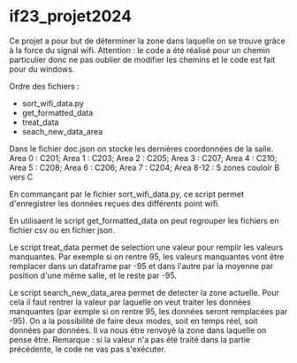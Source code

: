 # if23_projet2024

Ce projet a pour but de déterminer la zone dans laquelle on se trouve grâce à la force du signal wifi.
Attention : le code a été réalisé pour un chemin particulier donc ne pas oublier de modifier les chemins et le code est fait pour du windows.

Ordre des fichiers :

- sort_wifi_data.py
- get_formatted_data
- treat_data
- seach_new_data_area

Dans le fichier doc.json on stocke les dernières coordonnées de la salle.
Area 0 : C201;
Area 1 : C203;
Area 2 : C205;
Area 3 : C207;
Area 4 : C210;
Area 5 : C208;
Area 6 : C206;
Area 7 : C204;
Area 8-12 : 5 zones couloir B vers C

En commançant par le fichier sort_wifi_data.py, ce script permet d'enregistrer les données reçues des différents point wifi.

En utilisaent le script get_formatted_data on peut regrouper les fichiers en fichier csv ou en fichier json.

Le script treat_data permet de selection une valeur pour remplir les valeurs manquantes. Par exemple si on rentre 95, les valeurs manquantes vont être remplacer dans un dataframe par -95 et dans l'autre par la moyenne par position d'une même salle, et le reste par -95.

Le script search_new_data_area permet de detecter la zone actuelle. Pour cela il faut rentrer la valeur par laquelle on veut traiter les données manquantes (par exmple si on rentre 95, les données seront remplacées par -95). On a la possibilité de faire deux modes, soit en temps réel, soit données par données. Il va nous être renvoyé la zone dans laquelle on pense être. Remarque : si la valeur n'a pas été traité dans la partie précédente, le code ne vas pas s'exécuter.

